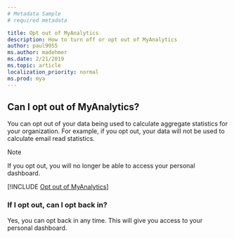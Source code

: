 ```yaml
---
# Metadata Sample
# required metadata

title: Opt out of MyAnalytics
description: How to turn off or opt out of MyAnalytics 
author: paul9955
ms.author: madehmer
ms.date: 2/21/2019
ms.topic: article
localization_priority: normal 
ms.prod: mya
---
```


## Can I opt out of MyAnalytics?

You can opt out of your data being used to calculate aggregate statistics for your organization. For example, if you opt out, your data will not be used to calculate email read statistics.

> [!Note]
> If you opt out, you will no longer be able to access your personal dashboard. 

[!INCLUDE [Opt out of MyAnalytics](../../Includes/to-opt-out-of-mya.md)]
 
### If I opt out, can I opt back in?

Yes, you can opt back in any time. This will give you access to your personal dashboard.